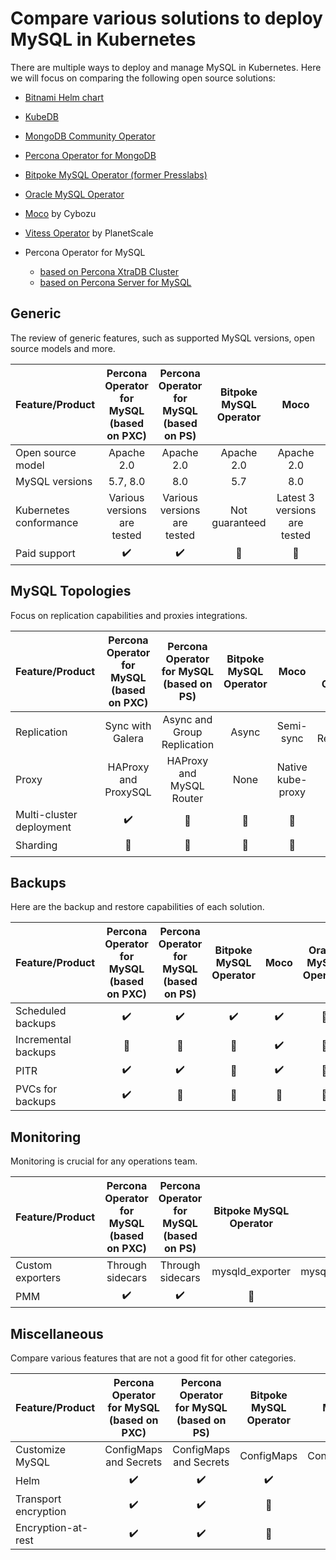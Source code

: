 # Compare various solutions to deploy MySQL in Kubernetes

There are multiple ways to deploy and manage MySQL in Kubernetes. Here we will focus on comparing the following open source solutions:

* [Bitnami Helm chart](https://github.com/bitnami/charts/tree/master/bitnami/mongodb)

* [KubeDB](https://github.com/kubedb)

* [MongoDB Community Operator](https://github.com/mongodb/mongodb-kubernetes-operator)

* [Percona Operator for MongoDB](https://github.com/percona/percona-server-mongodb-operator/)

* [Bitpoke MySQL Operator (former Presslabs)](https://github.com/bitpoke/mysql-operator/)
* [Oracle MySQL Operator](https://github.com/mysql/mysql-operator)
* [Moco](https://github.com/cybozu-go/moco) by Cybozu
* [Vitess Operator](https://github.com/planetscale/vitess-operator) by PlanetScale
* Percona Operator for MySQL
    * [based on Percona XtraDB Cluster](https://github.com/percona/percona-xtradb-cluster-operator/)
    * [based on Percona Server for MySQL](https://github.com/percona/percona-server-mysql-operator/)

## Generic

The review of generic features, such as supported MySQL versions, open source models and more.

| Feature/Product        | Percona Operator for MySQL  (based on PXC) | Percona Operator for MySQL (based on PS) | Bitpoke MySQL Operator |             Moco             | Oracle MySQL Operator |     Vitess      |
| ---------------------- | :----------------------------------------: | :--------------------------------------: | :--------------------: | :--------------------------: | :-------------------: | :-------------: |
| Open source model      |                 Apache 2.0                 |                Apache 2.0                |       Apache 2.0       |          Apache 2.0          |      Apache 2.0       |   Apache 2.0    |
| MySQL versions         |                  5.7, 8.0                  |                   8.0                    |          5.7           |             8.0              |          8.0          |    5.7, 8.0     |
| Kubernetes conformance |        Various versions are tested         |       Various versions are tested        |     Not guaranteed     | Latest 3 versions are tested |                       | Not guaranteed  |
| Paid support           |             :heavy_check_mark:             |            :heavy_check_mark:            |    :no_entry_sign:     |       :no_entry_sign:        |  :heavy_check_mark:   | :no_entry_sign: |

## MySQL Topologies

Focus on replication capabilities and proxies integrations.

| Feature/Product          | Percona Operator for MySQL  (based on PXC) | Percona Operator for MySQL (based on PS) | Bitpoke MySQL Operator |       Moco        | Oracle MySQL Operator |       Vitess       |
| ------------------------ | :----------------------------------------: | :--------------------------------------: | :--------------------: | :---------------: | :-------------------: | :----------------: |
| Replication              |              Sync with Galera              |       Async and Group Replication        |         Async          |     Semi-sync     |   Group Replication   |       Async        |
| Proxy                    |            HAProxy and ProxySQL            |         HAProxy and MySQL Router         |          None          | Native kube-proxy |     MySQL Router      |       VTGate       |
| Multi-cluster deployment |             :heavy_check_mark:             |             :no_entry_sign:              |    :no_entry_sign:     |  :no_entry_sign:  |    :no_entry_sign:    |  :no_entry_sign:   |
| Sharding                 |              :no_entry_sign:               |             :no_entry_sign:              |    :no_entry_sign:     |  :no_entry_sign:  |    :no_entry_sign:    | :heavy_check_mark: |

## Backups

Here are the backup and restore capabilities of each solution.

| Feature/Product     | Percona Operator for MySQL  (based on PXC) | Percona Operator for MySQL (based on PS) | Bitpoke MySQL Operator |        Moco        | Oracle MySQL Operator |       Vitess       |
| ------------------- | :----------------------------------------: | :--------------------------------------: | :--------------------: | :----------------: | :-------------------: | :----------------: |
| Scheduled backups   |             :heavy_check_mark:             |            :heavy_check_mark:            |   :heavy_check_mark:   | :heavy_check_mark: |    :no_entry_sign:    | :heavy_check_mark: |
| Incremental backups |              :no_entry_sign:               |             :no_entry_sign:              |    :no_entry_sign:     | :heavy_check_mark: |    :no_entry_sign:    |  :no_entry_sign:   |
| PITR                |             :heavy_check_mark:             |            :heavy_check_mark:            |    :no_entry_sign:     | :heavy_check_mark: |    :no_entry_sign:    |  :no_entry_sign:   |
| PVCs for backups    |             :heavy_check_mark:             |             :no_entry_sign:              |    :no_entry_sign:     |  :no_entry_sign:   |    :no_entry_sign:    |  :no_entry_sign:   |

## Monitoring

Monitoring is crucial for any operations team.

| Feature/Product  | Percona Operator for MySQL  (based on PXC) | Percona Operator for MySQL (based on PS) | Bitpoke MySQL Operator |      Moco       | Oracle MySQL Operator |     Vitess      |
| ---------------- | :----------------------------------------: | :--------------------------------------: | :--------------------: | :-------------: | :-------------------: | :-------------: |
| Custom exporters |              Through sidecars              |             Through sidecars             |    mysqld_exporter     | mysqld_exporter |    :no_entry_sign:    | :no_entry_sign: |
| PMM              |             :heavy_check_mark:             |            :heavy_check_mark:            |    :no_entry_sign:     | :no_entry_sign: |    :no_entry_sign:    | :no_entry_sign: |

## Miscellaneous

Compare various features that are not a good fit for other categories.

| Feature/Product      | Percona Operator for MySQL  (based on PXC) | Percona Operator for MySQL (based on PS) | Bitpoke MySQL Operator |        Moco        | Oracle MySQL Operator |       Vitess       |
| -------------------- | :----------------------------------------: | :--------------------------------------: | :--------------------: | :----------------: | :-------------------: | :----------------: |
| Customize MySQL      |           ConfigMaps and Secrets           |          ConfigMaps and Secrets          |       ConfigMaps       |     ConfigMaps     |      ConfigMaps       |  :no_entry_sign:   |
| Helm                 |             :heavy_check_mark:             |            :heavy_check_mark:            |   :heavy_check_mark:   | :heavy_check_mark: |  :heavy_check_mark:   |  :no_entry_sign:   |
| Transport encryption |             :heavy_check_mark:             |            :heavy_check_mark:            |    :no_entry_sign:     |  :no_entry_sign:   |  :heavy_check_mark:   | :heavy_check_mark: |
| Encryption-at-rest   |             :heavy_check_mark:             |            :heavy_check_mark:            |    :no_entry_sign:     |  :no_entry_sign:   |    :no_entry_sign:    |  :no_entry_sign:   |
